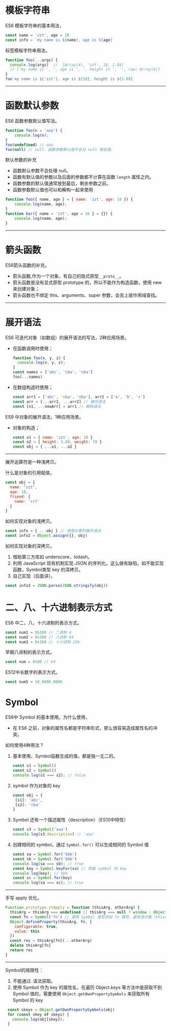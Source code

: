 # 模板字符串

ES6 模板字符串的基本用法，

```javascript
const name = 'zzt', age = 18
const info = `my name is ${name}, age is ${age}`
```

标签模板字符串用法。

```javascript
function foo(...args) {
  console.log(args)  //  [Array(4), 'zzt', 18, 1.88]
  // ['my name is ', ', age is ', ', height is ', '', raw: Array(4)]
}
foo`my name is ${'zzt'}, age is ${18}, height is ${1.88}`
```

-----

# 函数默认参数

ES6 函数参数默认值写法。

```javascript
function foo(n = 'aaa') {
	console.log(n);
}
foo(undefined) // aaa
foo(null) // null，函数参数默认值不会对 null 做处理。
```

默认参数的补充

- 函数默认参数不会处理 null。
- 函数有默认值的参数以及后面的参数都不计算在函数 `length` 属性之内。
- 函数参数的默认值通常放到最后，剩余参数之前。
- 函数参数默认值也可以和解构一起来使用

```javascript
function foo({ name, age } = { name: 'zzt', age: 18 }) {
	console.log(name, age);
}
function bar({ name = 'zzt', age = 18 } = {}) {
	console.log(name, age);
}
```

-----

# 箭头函数

ES6箭头函数的补充。

- 箭头函数,作为一个对象，有自己的隐式原型`__proto__`。
- 箭头函数是没有显式原型 prototype 的，所以不能作为构造函数，使用 new 来创建对象；
- 箭头函数也不绑定 this、arguments、super 参数，会去上层作用域查找。

-----

# 展开语法

ES6 可迭代对象（如数组）的展开语法的写法，2种应用场景。

- 在函数调用时使用； 

  ```javascript
  function foo(x, y, z) {
  	console.log(x, y, z);
  }
  const names = ['abc', 'cba', 'nba']
  foo(...names)
  ```

- 在数组构造时使用；

  ```javascript
  const arr1 = ['abc', 'cba', 'nba'], arr2 = ['a', 'b', 'c']
  const arr = [...arr1, ...arr2] // 展开语法
  const [n1, ...newArr] = arr1 // 解构语法
  ```

ES9 中对象的展开语法，1种应用场景。

- 对象的构造；

  ```javascript
  const o1 = { name: 'zzt', age: 18 }
  const o2 = { height: 1.88, weight: 70 }
  const obj = { ...o1, ...o2 }
  ```

-----

展开运算符是一种浅拷贝。

什么是对象的引用赋值，

```javascript
const obj = {
  name: "zzt",
  age: 18,
  friend: {
    name: 'cr7'
  }
}
```

如何实现对象的浅拷贝。

```javascript
const info = { ...obj } // 使用对象的展开语法
const info2 = Object.assign({}, obj)
```

如何实现对象的深拷贝。

1. 借助第三方库如 underscore，lodash。
2. 利用 JavaScript 现有机制实现 JSON 的序列化。这么做有缺陷，如不能实现函数，Symbol类型 key 的深拷贝。
3. 自己实现（后面讲）。

```javascript
const info3 = JSON.parse(JSON.stringify(obj))
```

# 二、八、十六进制表示方式

ES6 中二，八，十六进制的表示方式。

```javascript
const num1 = 0b100 // 二进制 4 
const num2 = 0o100 // 八进制 64
const num3 = 0x100 // 十六进制 256
```

早期八进制的表示方式。

```javascript
const num = 0100 // 64
```

ES12中长数字的表示方式。

```javascript
const num5 = 10_0000_0000
```

# Symbol

ES6中 Symbol 的基本使用。为什么使用，

- 在 ES6 之前，对象的属性名都是字符串形式，那么很容易造成属性名的冲突。

如何使用4种用法？

1. 基本使用，Symbol函数生成的值，都是独一无二的。

   ```javascript
   const s1 = Symbol()
   const s2 = Symbol()
   console.log(s1 === s2); // false
   ```

2. symbol 作为对象的 key

   ```javascript
   const obj = {
   	[s1]: 'abc',
   	[s2]: 'cba'
   }
   ```

3. Symbol 还有一个描述属性（description）（ES10中特性）

   ```javascript
   const s3 = Symbol('aaa')
   console.log(s3.description) // 'aaa'
   ```

4. 创建相同的 symbol，通过 `Symbol.for()` 可以生成相同的 Symbol 值

   ```javascript
   const sa = Symbol.for('bbb')
   const sb = Symbol.for('bbb')
   console.log(sa === sb); // true
   const key = Symbol.keyFor(sa) // 获取 symbol 的 key
   console.log(key); // bbb
   const sc = Symbol.for(key)
   console.log(sa === sc); // true
   ```

-----

手写 apply 优化。

```javascript
Function.prototype.ztApply = function (thisArg, otherArg) {
  thisArg = thisArg === undefined || thisArg === null ? window : Object(thisArg)
  const fn = Symbol('fn') // 使用 Symbol 类型添加 fn 属性，避免原对象（thisArg）中已有 fn 属性。
  Object.defineProperty(thisArg, fn, {
    configurable: true,
    value: this
  })
  const res = thisArg[fn](...otherArg)
  delete thisArg[fn]
  return res
}
```

-----

Symbol的局限性：

 1. 不能通过`.`语法获取。
 2. 使用 Symbol 作为 key 的属性名，在遍历 Object.keys 等方法中是获取不到 Symbol 值的，需要使用 `Object.getOwnPropertySymbols` 来获取所有 Symbol 的 key

 ```javascript
  const skeys = Object.getOwnPropertySymbols(obj)
  for (const skey of skeys) {
    console.log(obj[skey]);
  }
 ```
